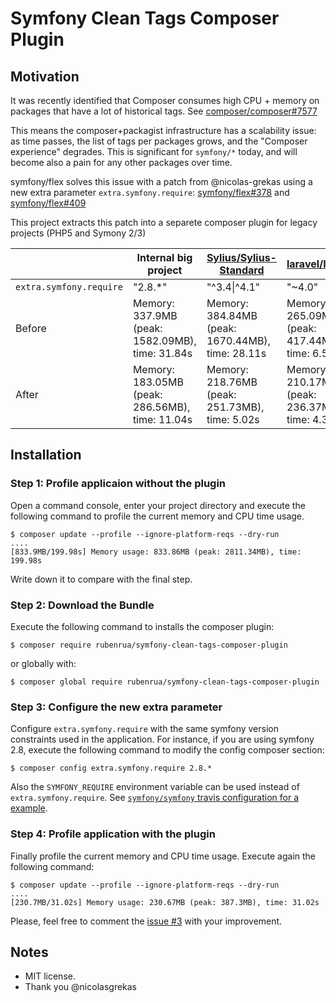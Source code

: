 Symfony Clean Tags Composer Plugin
==================================

Motivation
----------

It was recently identified that Composer consumes high CPU + memory on packages that have a lot of historical tags. See [composer/composer#7577](https://github.com/composer/composer/issues/7577)

This means the composer+packagist infrastructure has a scalability issue: as time passes, the list of tags per packages grows, and the "Composer experience" degrades. This is significant for `symfony/*` today, and will become also a pain for any other packages over time.

symfony/flex solves this issue with a patch from @nicolas-grekas using a new extra parameter  `extra.symfony.require`: [symfony/flex#378](https://github.com/symfony/flex/pull/378) and [symfony/flex#409](https://github.com/symfony/flex/pull/409)

This project extracts this patch into a separete composer plugin for legacy projects (PHP5 and Symony 2/3)


| | Internal big project | [Sylius/Sylius-Standard](https://github.com/Sylius/Sylius-Standard) | [laravel/laravel](https://github.com/laravel/laravel)
| ----- | ----- | ---- | --- |
| `extra.symfony.require` | "2.8.*" | "^3.4\|^4.1" | "~4.0" |
| Before | Memory: 337.9MB (peak: 1582.09MB), time: 31.84s|  Memory: 384.84MB (peak: 1670.44MB), time: 28.11s | Memory: 265.09MB (peak: 417.44MB), time: 6.57s
| After | Memory: 183.05MB (peak: 286.56MB), time: 11.04s | Memory: 218.76MB (peak: 251.73MB), time: 5.02s| Memory: 210.17MB (peak: 236.37MB), time: 4.38s

Installation
------------

### Step 1: Profile applicaion without the plugin

Open a command console, enter your project directory and execute the following command to profile the current memory and CPU time usage.

```
$ composer update --profile --ignore-platform-reqs --dry-run
....
[833.9MB/199.98s] Memory usage: 833.86MB (peak: 2811.34MB), time: 199.98s
```
Write down it to compare with the final step.

### Step 2: Download the Bundle

Execute the following command to installs the composer plugin:

```
$ composer require rubenrua/symfony-clean-tags-composer-plugin
```

or globally with:

```
$ composer global require rubenrua/symfony-clean-tags-composer-plugin
```

### Step 3: Configure the new extra parameter

Configure `extra.symfony.require` with the same symfony version constraints used in the application. For instance, if you are using symfony 2.8, execute the following command to modify the config composer section:

```
$ composer config extra.symfony.require 2.8.*
```

Also the `SYMFONY_REQUIRE` environment variable can be used instead of `extra.symfony.require`. See [`symfony/symfony` travis configuration for a example](https://github.com/symfony/symfony/commit/940ec8f2d5c562bc1b2424f67ab0cbd1f3c59e51#diff-354f30a63fb0907d4ad57269548329e3).

### Step 4: Profile application with the plugin

Finally profile the current memory and CPU time usage. Execute again the following command:

```
$ composer update --profile --ignore-platform-reqs --dry-run
....
[230.7MB/31.02s] Memory usage: 230.67MB (peak: 387.3MB), time: 31.02s
```

Please, feel free to comment the [issue #3](https://github.com/rubenrua/symfony-clean-tags-composer-plugin/issues/3) with your improvement.

Notes
-----

* MIT license.
* Thank you @nicolasgrekas
